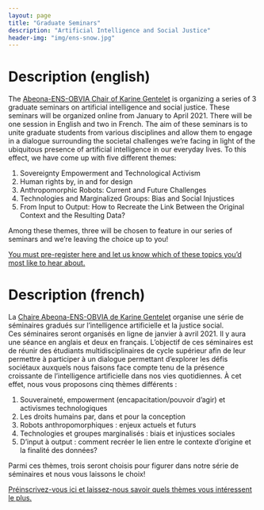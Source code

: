 ```yaml
---
layout: page
title: "Graduate Seminars"
description: "Artificial Intelligence and Social Justice"
header-img: "img/ens-snow.jpg"
---
```



Description (english)
============================


The [Abeona-ENS-OBVIA Chair of Karine Gentelet](https://observatoire-ia.ulaval.ca/karine-gentelet-nouvelle-titulaire-de-la-chaire-abeona-ens-obvia-intelligence-artificielle-et-justice-sociale/) is organizing a series of 3 graduate seminars on artificial intelligence and social justice. These seminars will be organized online from January to April 2021. There will be one session in English and two in French. The aim of these seminars is to unite graduate students from various disciplines and allow them to engage in a dialogue surrounding the societal challenges we’re facing in light of the ubiquitous presence of artificial intelligence in our everyday lives.  To this effect, we have come up with five different themes:  

1.	Sovereignty Empowerment and Technological Activism
2.	Human rights by, in and for design
3.	Anthropomorphic Robots:  Current and Future Challenges
4.	Technologies and Marginalized Groups:  Bias and Social Injustices
5.	From Input to Output:  How to Recreate the Link Between the Original Context and the Resulting Data?

Among these themes, three will be chosen to feature in our series of seminars and we’re leaving the choice up to you!  

[You must pre-register here and let us know which of these topics you’d most like to hear about.  ](https://forms.gle/h7EQ9vUqfaQGX5LK9)

Description (french)
============================

La [Chaire Abeona-ENS-OBVIA de Karine Gentelet](https://observatoire-ia.ulaval.ca/karine-gentelet-nouvelle-titulaire-de-la-chaire-abeona-ens-obvia-intelligence-artificielle-et-justice-sociale/) organise une série de séminaires gradués sur l’intelligence artificielle et la justice social.  
Ces séminaires seront organisés en ligne de janvier à avril 2021. Il y aura une séance en anglais et deux en français. L’objectif de ces séminaires est de réunir des étudiants multidisciplinaires de cycle supérieur afin de leur permettre à participer à un dialogue permettant d’explorer les défis sociétaux auxquels nous faisons face compte tenu de la présence croissante de l’intelligence artificielle dans nos vies quotidiennes.  À cet effet, nous vous proposons cinq thèmes différents :  

1.	Souveraineté, empowerment (encapacitation/pouvoir d’agir) et activismes technologiques
2.	Les droits humains par, dans et pour la conception
3.	Robots anthropomorphiques :  enjeux actuels et futurs
4.	Technologies et groupes marginalisés : biais et injustices sociales
5.	D’input à output :  comment recréer le lien entre le contexte d’origine et la finalité des données?

Parmi ces thèmes, trois seront choisis pour figurer dans notre série de séminaires et nous vous laissons le choix!  

[Préinscrivez-vous ici et laissez-nous savoir quels thèmes vous intéressent le plus.](https://forms.gle/h7EQ9vUqfaQGX5LK9)
